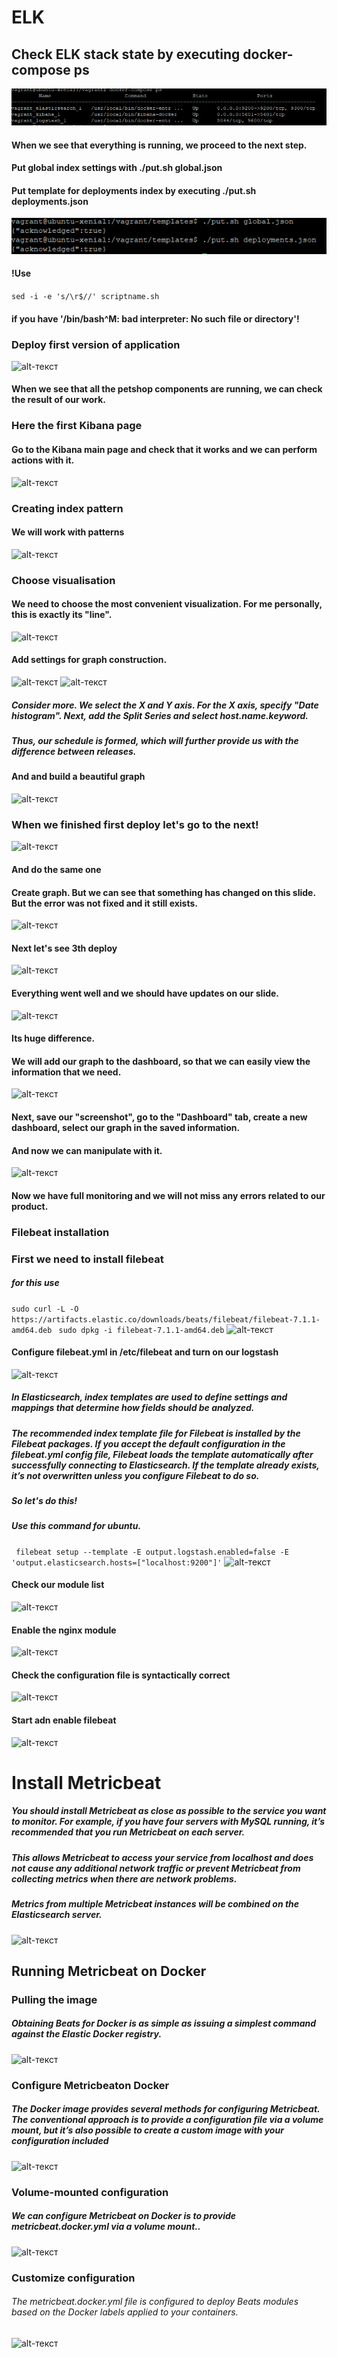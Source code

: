 # ELK  

## Check ELK stack state by executing docker-compose ps  

 ![alt-текст](https://github.com/KaterynaKalinichenko/ELK/blob/master/images/docker%20ps.PNG)  
#### When we see that everything is running, we proceed to the next step.

#### Put global index settings with ./put.sh global.json  
#### Put template for deployments index by executing ./put.sh deployments.json  
 ![alt-текст](https://github.com/KaterynaKalinichenko/ELK/blob/master/images/put.sh.PNG)  
 
#### !Use
``` sed -i -e 's/\r$//' scriptname.sh ```    
#### if you have  '/bin/bash^M: bad interpreter: No such file or directory'!  
  
### Deploy first version of application   
 ![alt-текст](https://github.com/KaterynaKalinichenko/ELK/blob/master/images/first%20release.PNG)  
#### When we see that all the petshop components are running, we can check the result of our work.

### Here the first Kibana page  
#### Go to the Kibana main page and check that it works and we can perform actions with it.
 ![alt-текст](https://github.com/KaterynaKalinichenko/ELK/blob/master/images/kibana%20show%20page.PNG)

### Creating index pattern 
#### We will work with patterns
 ![alt-текст](https://github.com/KaterynaKalinichenko/ELK/blob/master/images/logstash%20create.PNG)

###  Choose visualisation  
#### We need to choose the most convenient visualization. For me personally, this is exactly its "line".
 ![alt-текст](https://github.com/KaterynaKalinichenko/ELK/blob/master/images/visualization.PNG)
 
#### Add settings for graph construction. 
 ![alt-текст](https://github.com/KaterynaKalinichenko/ELK/blob/master/images/new/config1.PNG)
 ![alt-текст](https://github.com/KaterynaKalinichenko/ELK/blob/master/images/new/config2.PNG)
##### Consider more. We select the X and Y axis. For the X axis, specify "Date histogram". Next, add the Split Series and select host.name.keyword. 
##### Thus, our schedule is formed, which will further provide us with the difference between releases. 

#### And and build a beautiful graph
![alt-текст](https://github.com/KaterynaKalinichenko/ELK/blob/master/images/new/graphnew.PNG)

### When we finished first deploy let's go to the next!
![alt-текст](https://github.com/KaterynaKalinichenko/ELK/blob/master/images/new/second%20release.PNG)

#### And do the same one
#### Create graph. But we can see that something has changed on this slide. But the error was not fixed and it still exists.
![alt-текст](https://github.com/KaterynaKalinichenko/ELK/blob/master/images/new/graph%202%20dep.PNG)

#### Next let's see 3th deploy
![alt-текст](https://github.com/KaterynaKalinichenko/ELK/blob/master/images/new/3th%20rel.PNG)

#### Everything went well and we should have updates on our slide.
![alt-текст](https://github.com/KaterynaKalinichenko/ELK/blob/master/images/new/3%20graph.PNG)
#### Its huge difference.

#### We will add our graph to the dashboard, so that we can easily view the information that we need.
![alt-текст](https://github.com/KaterynaKalinichenko/ELK/blob/master/images/new/dash%201.PNG)

#### Next, save our "screenshot", go to the "Dashboard" tab, create a new dashboard, select our graph in the saved information.

#### And now we can manipulate with it.
![alt-текст](https://github.com/KaterynaKalinichenko/ELK/blob/master/images/new/dash%20graph.PNG)

#### Now we have full monitoring and we will not miss any errors related to our product.

### Filebeat installation

### First we need to install filebeat 
##### for this use 
``` sudo curl -L -O https://artifacts.elastic.co/downloads/beats/filebeat/filebeat-7.1.1-amd64.deb  ``` 
``` sudo dpkg -i filebeat-7.1.1-amd64.deb ```
![alt-текст](https://github.com/KaterynaKalinichenko/ELK/blob/master/images/fileb/1install.PNG)

#### Configure filebeat.yml in /etc/filebeat and turn on our logstash
![alt-текст](https://github.com/KaterynaKalinichenko/ELK/blob/master/images/fileb/2configure.PNG)

##### In Elasticsearch, index templates are used to define settings and mappings that determine how fields should be analyzed.
##### The recommended index template file for Filebeat is installed by the Filebeat packages. If you accept the default configuration in the filebeat.yml config file, Filebeat loads the template automatically after successfully connecting to Elasticsearch. If the template already exists, it’s not overwritten unless you configure Filebeat to do so.
##### So let's do this!   
 
##### Use this command for ubuntu.
``` filebeat setup --template -E output.logstash.enabled=false -E 'output.elasticsearch.hosts=["localhost:9200"]'```
![alt-текст](https://github.com/KaterynaKalinichenko/ELK/blob/master/images/fileb/3%20load%20temp.PNG)

#### Check our module list 
 ![alt-текст](https://github.com/KaterynaKalinichenko/ELK/blob/master/images/nginx%20list.PNG)
#### Enable the nginx module
 ![alt-текст](https://github.com/KaterynaKalinichenko/ELK/blob/master/images/enable%20ng.PNG)
 
#### Check the configuration file is syntactically correct
 ![alt-текст](https://github.com/KaterynaKalinichenko/ELK/blob/master/images/check%20correct.PNG)
 
#### Start adn enable filebeat
 ![alt-текст](https://github.com/KaterynaKalinichenko/ELK/blob/master/images/enable%20%26%26%20start%20filebeast.PNG)


# Install Metricbeat

##### You should install Metricbeat as close as possible to the service you want to monitor. For example, if you have four servers with MySQL running, it’s recommended that you run Metricbeat on each server. 
##### This allows Metricbeat to access your service from localhost and does not cause any additional network traffic or prevent Metricbeat from collecting metrics when there are network problems. 
##### Metrics from multiple Metricbeat instances will be combined on the Elasticsearch server.

 ![alt-текст](https://github.com/KaterynaKalinichenko/ELK/blob/master/images/metr/install%20metri.PNG)

## Running Metricbeat on Docker

### Pulling the image  
##### Obtaining Beats for Docker is as simple as issuing a simplest command against the Elastic Docker registry.

 ![alt-текст](https://github.com/KaterynaKalinichenko/ELK/blob/master/images/metr/dock%20pull%20metri.PNG)

### Configure Metricbeaton Docker

##### The Docker image provides several methods for configuring Metricbeat. The conventional approach is to provide a configuration file via a volume mount, but it’s also possible to create a custom image with your configuration included
 ![alt-текст](https://github.com/KaterynaKalinichenko/ELK/blob/master/images/metr/example%20config%20file.PNG)
 
### Volume-mounted configuration

##### We can configure Metricbeat on Docker is to provide metricbeat.docker.yml via a volume mount..
 ![alt-текст](https://github.com/KaterynaKalinichenko/ELK/blob/master/images/metr/volume-mounted.PNG)
 
### Customize configuration

###### The metricbeat.docker.yml file is configured to deploy Beats modules based on the Docker labels applied to your containers.
 ![alt-текст](https://github.com/KaterynaKalinichenko/ELK/blob/master/images/metr/customize.PNG)


 
 